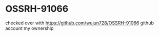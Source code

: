 # OSSRH-91066
checked over  with  https://github.com/wujun728/OSSRH-91066 github account my ownership

